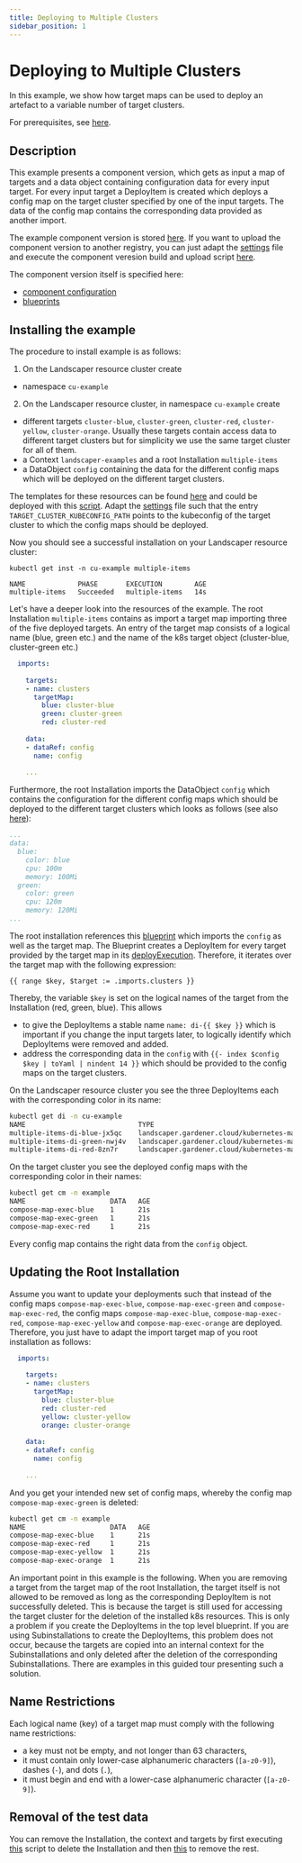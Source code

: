 ```yaml
---
title: Deploying to Multiple Clusters
sidebar_position: 1
---
```


# Deploying to Multiple Clusters

In this example, we show how target maps can be used to deploy an artefact to a variable number of target clusters. 

For prerequisites, see [here](../../README.md#prerequisites-and-basic-definitions).

## Description

This example presents a component version, which gets as input a map of targets and a data object containing
configuration data for every input target. For every input target a DeployItem is created which deploys
a config map on the target cluster specified by one of the input targets. The data of the config map contains the
corresponding data provided as another import.

The example component version is stored 
[here](https://eu.gcr.io/gardener-project/landscaper/examples/component-descriptors/github.com/gardener/guided-tour/targetmaps/guided-tour-multiple-deploy-items). 
If you want to upload the component version to another registry, you can just adapt the [settings](https://github.com/gardener/landscaper/blob/master/docs/guided-tour/target-maps/01-multiple-deploy-items/component/commands/settings) 
file and execute the component veresion build and upload script [here](https://github.com/gardener/landscaper/blob/master/docs/guided-tour/target-maps/01-multiple-deploy-items/component/commands/component.sh).

The component version itself is specified here:
  - [component configuration](component/components.yaml)
  - [blueprints](https://github.com/gardener/landscaper/blob/master/docs/guided-tour/target-maps/01-multiple-deploy-items/component/blueprint) 

## Installing the example

The procedure to install example is as follows:

1. On the Landscaper resource cluster create 
  - namespace `cu-example`

2. On the Landscaper resource cluster, in namespace `cu-example` create
  - different targets `cluster-blue`, `cluster-green`, `cluster-red`, `cluster-yellow`, `cluster-orange`. 
    Usually these targets contain access data to different target clusters but for simplicity we use the same target 
    cluster for all of them.
  - a Context `landscaper-examples` and a root Installation `multiple-items`
  - a DataObject `config` containing the data for the different config maps which will be deployed on the different
    target clusters.

The templates for these resources can be found [here](component/installation) and could be deployed with 
this [script](component/commands/deploy-k8s-resources.sh). Adapt the [settings](component/commands/settings) file
such that the entry `TARGET_CLUSTER_KUBECONFIG_PATH` points to the kubeconfig of the target cluster to which the
config maps should be deployed.

Now you should see a successful installation on your Landscaper resource cluster:

```
kubectl get inst -n cu-example multiple-items     
          
NAME             PHASE       EXECUTION        AGE
multiple-items   Succeeded   multiple-items   14s
```

Let's have a deeper look into the resources of the example. The root Installation `multiple-items` contains as import 
a target map importing three of the five deployed targets. An entry of the target map consists of a logical name (blue, green etc.)
and the name of the k8s target object (cluster-blue, cluster-green etc.) 

```yaml
  imports:
  
    targets:
    - name: clusters
      targetMap:
        blue: cluster-blue
        green: cluster-green
        red: cluster-red
        
    data:
    - dataRef: config
      name: config
      
    ...
```

Furthermore, the root Installation imports the DataObject `config` which contains the configuration for the different 
config maps which should be deployed to the different target clusters which looks as follows (see also 
[here](component/installation/dataobject.yaml.tpl)):

```yaml
...
data:
  blue:
    color: blue
    cpu: 100m
    memory: 100Mi
  green:
    color: green
    cpu: 120m
    memory: 120Mi
...

```

The root installation references this [blueprint](component/blueprint/blueprint.yaml) which imports the `config` as well
as the target map. The Blueprint creates a DeployItem for every target provided by the target map in its
[deployExecution](component/blueprint/deploy-execution.yaml). Therefore, it iterates over the target map with the 
following expression:

```
{{ range $key, $target := .imports.clusters }}
```

Thereby, the variable `$key` is set on the logical names of the target from the Installation (red, green, blue). 
This allows 

- to give the DeployItems a stable name `name: di-{{ $key }}` which is important if you change the input targets later, 
  to logically identify which DeployItems were removed and added.
- address the corresponding data in the `config` with `{{- index $config $key | toYaml | nindent 14 }}` which should
  be provided to the config maps on the target clusters. 

On the Landscaper resource cluster you see the three DeployItems each with the corresponding color in its name:

```bash
kubectl get di -n cu-example                     
NAME                            TYPE                                            PHASE       EXPORTREF   AGE
multiple-items-di-blue-jx5qc    landscaper.gardener.cloud/kubernetes-manifest   Succeeded               2d22h
multiple-items-di-green-nwj4v   landscaper.gardener.cloud/kubernetes-manifest   Succeeded               2d22h
multiple-items-di-red-8zn7r     landscaper.gardener.cloud/kubernetes-manifest   Succeeded               2d22h
```

On the target cluster you see the deployed config maps with the corresponding color in their names:

```bash
kubectl get cm -n example                                                          
NAME                     DATA   AGE
compose-map-exec-blue    1      21s
compose-map-exec-green   1      21s
compose-map-exec-red     1      21s
```

Every config map contains the right data from the `config` object.

## Updating the Root Installation

Assume you want to update your deployments such that instead of the config maps `compose-map-exec-blue`,
`compose-map-exec-green` and `compose-map-exec-red`, the config maps `compose-map-exec-blue`,
`compose-map-exec-red`, `compose-map-exec-yellow` and `compose-map-exec-orange` are deployed. Therefore, you
just have to adapt the import target map of you root installation as follows:

```yaml
  imports:
  
    targets:
    - name: clusters
      targetMap:
        blue: cluster-blue
        red: cluster-red
        yellow: cluster-yellow
        orange: cluster-orange
        
    data:
    - dataRef: config
      name: config
      
    ...
```

And you get your intended new set of config maps, whereby the config map `compose-map-exec-green` is deleted:

```bash
kubectl get cm -n example                                                          
NAME                     DATA   AGE
compose-map-exec-blue    1      21s
compose-map-exec-red     1      21s
compose-map-exec-yellow  1      21s
compose-map-exec-orange  1      21s
```

An important point in this example is the following. When you are removing a target from the target map of the root 
Installation, the target itself is not allowed to be removed as long as the corresponding DeployItem is not 
successfully deleted. This is because the target is still used for accessing the target cluster for the deletion of 
the installed k8s resources. This is only a problem if you create the DeployItems in the top level blueprint. 
If you are using Subinstallations to create the DeployItems, this problem does not occur, because the targets are 
copied into an internal context for the Subinstallations and only deleted after the deletion of the corresponding
Subinstallations. There are examples in this guided tour presenting such a solution.


## Name Restrictions

Each logical name (key) of a target map must comply with the following name restrictions:
- a key must not be empty, and not longer than 63 characters,
- it must contain only lower-case alphanumeric characters (`[a-z0-9]`), dashes (`-`), and dots (`.`),
- it must begin and end with a lower-case alphanumeric character (`[a-z0-9]`).


## Removal of the test data

You can remove the Installation, the context and targets by first executing [this](component/commands/delete-inst.sh) 
script to delete the Installation and then [this](component/commands/delete-rest.sh) to remove the rest.
